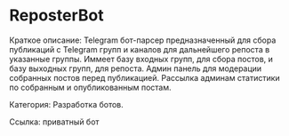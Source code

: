 # ReposterBot
Краткое описание: Telegram бот-парсер предназначенный для сбора публикаций с Telegram групп и каналов для дальнейшего репоста в указанные группы. Иммеет базу входных групп, для сбора постов, и базу выходных групп, для репоста. Админ панель для модерации собранных постов перед публикацией. Рассылка админам статистики по собранным и опубликованным постам.

Категория: Разработка ботов.

Ссылка: приватный бот

